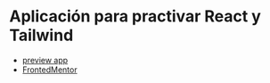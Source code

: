 # Aplicación para practivar React y Tailwind

-   [preview app](https://bejewelled-puppy-7f194b.netlify.app/)
-   [FrontedMentor](https://www.frontendmentor.io/challenges/todo-app-Su1_KokOW)
